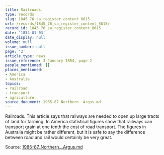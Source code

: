 ```yaml
---
title: Railroads.
type: records
slug: 1845_76_sa_register_content_8615
url: /records/1845_76_sa_register_content_8615/
record_id: 1845_76_sa_register_content_8615
date: '1854-01-03'
date_display: null
volume: null
issue_number: null
page: '2'
article_type: news
issue_reference: 3 January 1854, page 2
people_mentioned: []
places_mentioned:
- America
- Australia
topics:
- railroad
- transport
- agriculture
source_document: 1985-87_Northern__Argus.md
---
```


Railroads.  This article says that railways are needed to open up large tracts of land for farming.  In America statistical figures show that railways can transport grain at one tenth the cost of road transport.  The figures in Australia might be rather different, but it is safe to say the difference between road and rail would certainly be very great.

Source: [1985-87_Northern__Argus.md](/downloads/markdown/1985-87_Northern__Argus.md)
